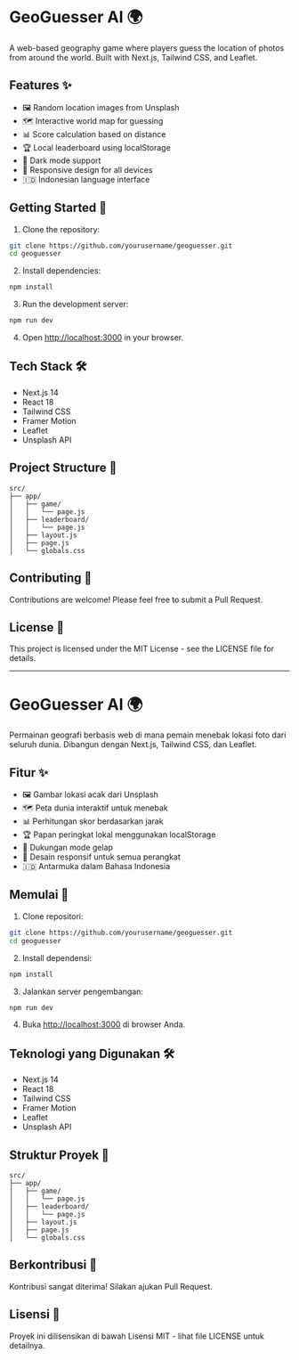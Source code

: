 # GeoGuesser AI 🌍

A web-based geography game where players guess the location of photos from around the world. Built with Next.js, Tailwind CSS, and Leaflet.

## Features ✨

- 🖼️ Random location images from Unsplash
- 🗺️ Interactive world map for guessing
- 📊 Score calculation based on distance
- 🏆 Local leaderboard using localStorage
- 🌙 Dark mode support
- 📱 Responsive design for all devices
- 🇮🇩 Indonesian language interface

## Getting Started 🚀

1. Clone the repository:
```bash
git clone https://github.com/yourusername/geoguesser.git
cd geoguesser
```

2. Install dependencies:
```bash
npm install
```

3. Run the development server:
```bash
npm run dev
```

4. Open [http://localhost:3000](http://localhost:3000) in your browser.

## Tech Stack 🛠️

- Next.js 14
- React 18
- Tailwind CSS
- Framer Motion
- Leaflet
- Unsplash API

## Project Structure 📁

```
src/
├── app/
│   ├── game/
│   │   └── page.js
│   ├── leaderboard/
│   │   └── page.js
│   ├── layout.js
│   ├── page.js
│   └── globals.css
```

## Contributing 🤝

Contributions are welcome! Please feel free to submit a Pull Request.

## License 📄

This project is licensed under the MIT License - see the LICENSE file for details.

---

# GeoGuesser AI 🌍

Permainan geografi berbasis web di mana pemain menebak lokasi foto dari seluruh dunia. Dibangun dengan Next.js, Tailwind CSS, dan Leaflet.

## Fitur ✨

- 🖼️ Gambar lokasi acak dari Unsplash
- 🗺️ Peta dunia interaktif untuk menebak
- 📊 Perhitungan skor berdasarkan jarak
- 🏆 Papan peringkat lokal menggunakan localStorage
- 🌙 Dukungan mode gelap
- 📱 Desain responsif untuk semua perangkat
- 🇮🇩 Antarmuka dalam Bahasa Indonesia

## Memulai 🚀

1. Clone repositori:
```bash
git clone https://github.com/yourusername/geoguesser.git
cd geoguesser
```

2. Install dependensi:
```bash
npm install
```

3. Jalankan server pengembangan:
```bash
npm run dev
```

4. Buka [http://localhost:3000](http://localhost:3000) di browser Anda.

## Teknologi yang Digunakan 🛠️

- Next.js 14
- React 18
- Tailwind CSS
- Framer Motion
- Leaflet
- Unsplash API

## Struktur Proyek 📁

```
src/
├── app/
│   ├── game/
│   │   └── page.js
│   ├── leaderboard/
│   │   └── page.js
│   ├── layout.js
│   ├── page.js
│   └── globals.css
```

## Berkontribusi 🤝

Kontribusi sangat diterima! Silakan ajukan Pull Request.

## Lisensi 📄

Proyek ini dilisensikan di bawah Lisensi MIT - lihat file LICENSE untuk detailnya.
